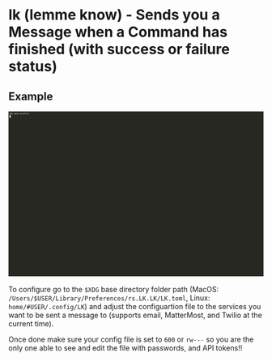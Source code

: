 # lk (lemme know) - Sends you a Message when a Command has finished (with success or failure status)

## Example

![](./objects/demo.gif)

To configure go to the `$XDG` base directory folder path (MacOS: `/Users/$USER/Library/Preferences/rs.LK.LK/LK.toml`,  Linux: `home/#USER/.config/LK`) and adjust the configuartion file to the services you want to be sent a message to (supports email, MatterMost, and Twilio at the current time). 

Once done make sure your config file is set to `600` or `rw---` so you are the only one able to see and edit the file with passwords, and API tokens!! 


